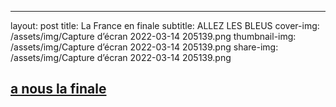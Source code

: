 ---
layout: post
title: La France en finale
subtitle: ALLEZ LES BLEUS
cover-img: /assets/img/Capture d’écran 2022-03-14 205139.png
thumbnail-img: /assets/img/Capture d’écran 2022-03-14 205139.png
share-img: /assets/img/Capture d’écran 2022-03-14 205139.png

## [a nous la finale](https://www.ouest-france.fr/sport/coupe-du-monde/direct/direct-finale-france-argentine-j-2-l-actualite-des-bleus-et-de-la-coupe-du-monde-en-live-40d38828-7cbb-11ed-9ce8-d142ab264f7c)
